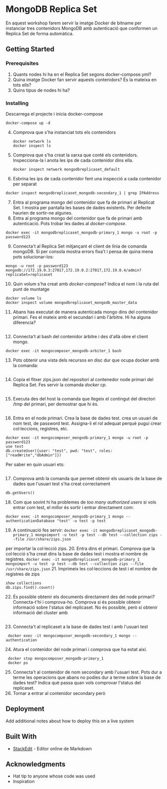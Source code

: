 # MongoDB Replica Set

En aquest workshop farem servir la imatge Docker de bitname per instanciar tres contenidors MongoDB amb autenticació que conformen un Replica Set de forma automàtica.

## Getting Started

### Prerequisites

 1. Quants nodes hi ha en el Replica Set segons docker-compose.yml?
 2. Quina imatge Docker fan servir aquests contenidors? És la mateixa en tots ells?
 3. Quins tipus de nodes hi ha?

### Installing
Descarrega el projecte i inicia docker-compose
```
docker-compose up -d
```

 4. Comprova que s'ha instanciat tots els contenidors
	 ``` 
	 docker network ls
	 docker inspect ls 
    ```
    
 5. Comprova que s'ha creat la xarxa que conté els contenidors. Inspecciona-la i anota les ips de cada contenidor dins ella.
	 ```
	 docker inspect network mongodbreplicaset_default
	 ```
 6. Esbrina les ips de cada contenidor fent una inspecció a cada contenidor per separat
  ```
 docker inspect mongodbreplicaset_mongodb-secondary_1 | grep IPAddress
  ```
 7. Entra al programa mongo del contenidor que fa de primari al Replicat Set. I mostra per pantalla les bases de dades existents. Per defecte haurien de sortir-ne algunes.
 8. Entra al programa mongo del contenidor que fa de primari amb autenticació. Pots trobar les dades al *docker-compose*.
 ```
docker exec -it mongodbreplicaset_mongodb-primary_1 mongo -u root -p password123
```
 9. Connecta't al Replica Set mitjançant el client de línia de comanda mongoDB. Si per consola mostra errors fixa't i pensa de quina mena pots solucionar-los:

 ```
 mongo -u root -p password123 mongodb://172.19.0.3:27017,172.19.0.2:27017,172.19.0.4/admin?replicaSet=replicaset
  ```

 10. Quin volum s'ha creat amb *docker-compose*? Indica el nom i la ruta del punt de muntatge
```
docker volume ls
docker inspect volume mongodbreplicaset_mongodb_master_data
```
11. Abans has executat de manera autenticada mongo dins del contenidor primari. Fes el mateix amb el secundari i amb l'àrbitre. Hi ha alguna diferencia?
``` No es pot connectar a l'àrbitre
```
12. Connecta't al bash del contenidor àrbitre i des d'allà obre el client mongo.
```
docker exec -it mongocomposer_mongodb-arbiter_1 bash
```
13. Pots obtenir una vista dels recursos en disc dur que ocupa docker amb la comanda:
```docker system df
```
14. Copia el fitxer zips.json del repositori al contenedor node primari del Replica Set. Fes servir la comanda *docker cp*. 
```docker cp zips.json mongodbreplicaset_mongodb-primary_1:/usr/share/
```
15. Executa des del host la comanda que llegeix el contingut del directori /tmp del primari, per demostrar que hi és.
```docker exec -it mongodbreplicaset_mongodb-primary_1 ls /usr/share/
```
16. Entra en el node primari. Crea la base de dades test. crea un usuari de nom test, de password test. Assigna-li el rol adequat perquè pugui crear col·leccions, registres, etc.
```
docker exec -it mongocomposer_mongodb-primary_1 mongo -u root -p password123
use test
db.createUser({user: "test", pwd: "test", roles: ["readWrite","dbAdmin"]})
```
Per saber en quin usuari ets:
```db.runCommand({connectionStatus : 1})
```
17. Comprova amb la comanda que permet obtenir els usuaris de la base de dades que l'usuari test s'ha creat correctament
``` 
db.getUsers()
```
18. Com que sovint hi ha problemes de *too many authorized users* si vols entrar com test, el millor és sortir i entrar directament  com: 
```
docker exec -it mongocomposer_mongodb-primary_1 mongo --authenticationDatabase "test" -u test -p test
```
19. A continuació fes servir:
```docker exec -it mongodbreplicaset_mongodb-primary_1 mongoimport -u test -p test --db test --collection zips --file /usr/share/zips.json```

per importar la col·lecció zips.
20. Entra dins el primari. Comprova que la col·lecció s'ha creat dins la base de dades test i mostra el nombre de registres.
```docker exec -it mongodbreplicaset_mongodb-primary_1 mongoimport -u test -p test --db test --collection zips --file /usr/share/zips.json```
21. Imprimeix les col·leccions de test i el nombre de registres de zips

```use test
show collections
db.zips.find().count()
```

22. És possible obtenir els documents directament des del node primari? Connecta-t'hi i comprova-ho. Comprova si és possible obtenir informació sobre l'status del replicaset.
No és possible, però sí obtenir informació del cluster amb 
``` rs.status()
```
23. Connecta't al replicaset a la base de dades test i amb l'usuari test
```
 docker exec -it mongocomposer_mongodb-secondary_1 mongo --authentication
 ```
 

24. Atura el contenidor del node primari i comprova que ha estat així.
```
 docker stop mongocomposer_mongodb-primary_1
 docker ps
 ```
25. Connecta't al contenidor de nom secondary amb l'usuari test. Pots dur a terme les operacions que abans no podies dur a terme sobre la base de dades test? Indica què passa quan vols comprovar l'status del replicaset.
26.  Tornar a entrar al contenidor secondary però 

## Deployment

Add additional notes about how to deploy this on a live system

## Built With

* [StackEdit]([https://stackedit.io/](https://stackedit.io/)) - Editor online de Markdown

## Acknowledgments

* Hat tip to anyone whose code was used
* Inspiration
